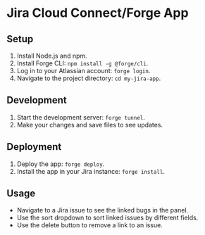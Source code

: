 # Jira Cloud Connect/Forge App

## Setup

1. Install Node.js and npm.
2. Install Forge CLI: `npm install -g @forge/cli`.
3. Log in to your Atlassian account: `forge login`.
4. Navigate to the project directory: `cd my-jira-app`.

## Development

1. Start the development server: `forge tunnel`.
2. Make your changes and save files to see updates.

## Deployment

1. Deploy the app: `forge deploy`.
2. Install the app in your Jira instance: `forge install`.

## Usage

- Navigate to a Jira issue to see the linked bugs in the panel.
- Use the sort dropdown to sort linked issues by different fields.
- Use the delete button to remove a link to an issue.
